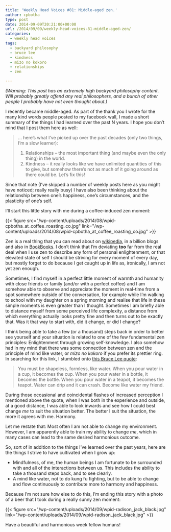 ```yaml
---
title: 'Weekly Head Voices #81: Middle-aged zen.'
author: cpbotha
type: post
date: 2014-09-09T20:21:00+00:00
url: /2014/09/09/weekly-head-voices-81-middle-aged-zen/
categories:
  - weekly head voices
tags:
  - backyard philosophy
  - bruce lee
  - kindness
  - mizo no kokoro
  - relationships
  - zen

---
```

_(Warning: This post has an extremely high backyard philosophy content. Will probably greatly offend any real philosophers, and a bunch of other people I probably have not even thought about.)_ 

I recently became middle-aged. As part of the thank you I wrote for the many kind words people posted to my facebook wall, I made a short summary of the things I had learned over the past N years. I hope you don’t mind that I post them here as well: 

> … here’s what I’ve picked up over the past decades (only two things, I’m a slow learner): 
> 
> 1. Relationships – the most important thing (and maybe even the only thing) in the world.
> 2. Kindness – it really looks like we have unlimited quantities of this to give, but somehow there’s not as much of it going around as there could be. Let’s fix this!

Since that note (I’ve skipped a number of weekly posts here as you might have noticed; really really busy) I have also been thinking about the relationship between one’s happiness, one’s circumstances, and the plasticity of one’s self. 

I’ll start this little story with me during a coffee-induced zen moment: 

{{< figure src="/wp-content/uploads/2014/08/wpid-cpbotha_at_coffee_roasting_co.jpg" link="/wp-content/uploads/2014/08/wpid-cpbotha_at_coffee_roasting_co.jpg" >}}

Zen is a real thing that you can read about on [wikipedia][1], in a billion blogs and also in <a data-rel="lightbox-video-0" href="http://youtu.be/MOXQo7nURs0">BookBooks</a>. I don’t think that I’m deviating **too** far from the real deal when I use zen to describe any form of personal enlightenment, or that elevated state of self I should be striving for every moment of every day, but mostly forget to do because I get caught up in life as, ironically, I am not yet zen enough. 

Sometimes, I find myself in a perfect little moment of warmth and humanity with close friends or family (and/or with a perfect coffee) and I am somehow able to observe and appreciate the moment in real-time from a spot somewhere outside of the conversation, for example while I’m walking to school with my daughter on a spring morning and realise that life in these simple moments is even greater than I thought. Sometimes I am briefly able to distance myself from some perceived life complexity, a distance from which everything actually looks pretty fine and then turns out to be exactly that. Was it that way to start with, did it change, or did I change? 

I think being able to take a few (or a thousand) steps back in order to better see yourself and your situation is related to one of the few fundamental zen principles: Enlightenment through growing self-knowledge. I also somehow had in my mind that there was some connection between zen and the principle of mind like water, or _mizo no kokoro_ if you prefer its prettier ring. In searching for this link, I stumbled onto [this Bruce Lee quote][2]: 

> You must be shapeless, formless, like water. When you pour water in a cup, it becomes the cup. When you pour water in a bottle, it becomes the bottle. When you pour water in a teapot, it becomes the teapot. Water can drip and it can crash. Become like water my friend. 

During those occasional and coincidental flashes of increased perception I mentioned above the quote, when I was both in the experience and outside, at a good distance, I was able to look inwards and see how I could best change _me_ to suit the situation better. The better I suit the situation, the more it agrees with me. Harmony. 

Let me restate that: Most often I am not able to change my environment. However, I am apparently able to train my ability to change _me_, which in many cases can lead to the same desired harmonious outcome. 

So, sort of in addition to the things I’ve learned over the past years, here are the things I strive to have cultivated when I grow up: 

<ul class="org-ul">
<li>
    Mindfulness, of me, the human beings I am fortunate to be surrounded with and all of the interactions between us. This includes the ability to take a thousand steps back, and to see clearly.
  </li>
<li>
    A mind like water, not to do kung fu fighting, but to be able to change and flow continuously to contribute more to harmony and happiness.
  </li>
</ul>

Because I’m not sure how else to do this, I’m ending this story with a photo of a beer that I took during a really sunny zen moment: 

{{< figure src="/wp-content/uploads/2014/09/wpid-radison_jack_black.jpg" link="/wp-content/uploads/2014/09/wpid-radison_jack_black.jpg" >}}

Have a beautiful and harmonious week fellow humans!

 [1]: http://en.wikipedia.org/wiki/Zen
 [2]: http://www.goodreads.com/quotes/163198-you-must-be-shapeless-formless-like-water-when-you-pour
